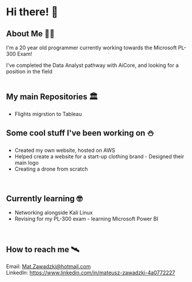 # Hi there! 👋 
## About Me 🏴‍☠️
I'm a 20 year old programmer currently working towards the Microsoft PL-300 Exam!

I've completed the Data Analyst pathway with AiCore, and looking for a position in the field
<br><br>

## My main Repositories 🏛️
- Flights migrstion to Tableau

## Some cool stuff I've been working on ⛄
- Created my own website, hosted on AWS 
- Helped create a website for a start-up clothing brand - Designed their main logo
- Creating a drone from scratch
<br>

## Currently learning 🤓
- Networking alongside Kali Linux
- Revising for my PL-300 exam - learning Microsoft Power BI
<br> 

## How to reach me 🛰️
Email: Mat.Zawadzki@hotmail.com <br>
LinkedIn: https://www.linkedin.com/in/mateusz-zawadzki-4a0772227 



<!--
**Mat-Zawadzki/Mat-Zawadzki** is a ✨ _special_ ✨ repository because its `README.md` (this file) appears on your GitHub profile.

Here are some ideas to get you started:

- 🔭 I’m currently working on ...
- 🌱 I’m currently learning ...
- 👯 I’m looking to collaborate on ...
- 🤔 I’m looking for help with ...
- 💬 Ask me about ...
- 📫 How to reach me: ...
- 😄 Pronouns: ...
- ⚡ Fun fact: ...
-->
